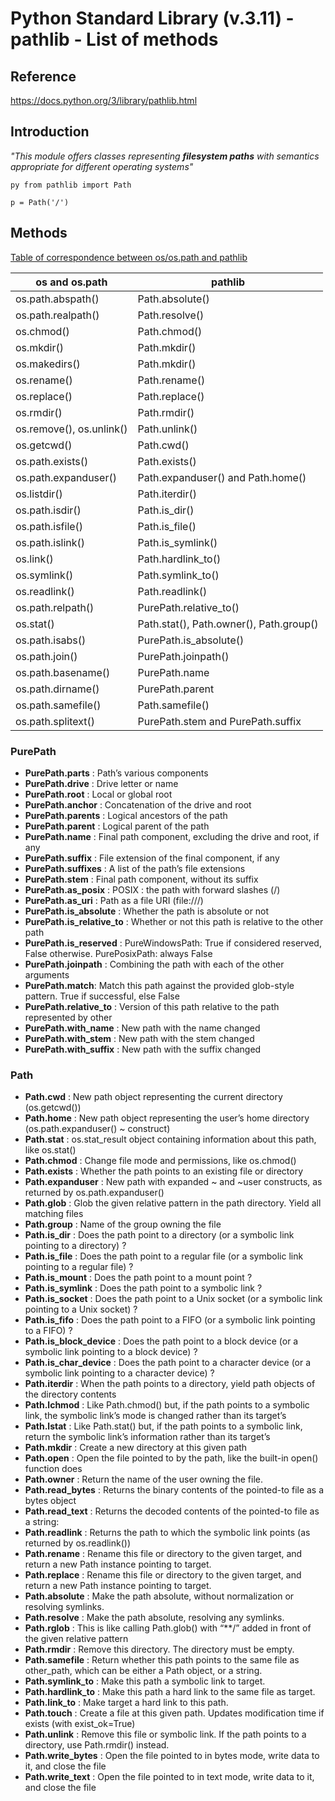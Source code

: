 # Python Standard Library (v.3.11) - pathlib - List of methods

## Reference

https://docs.python.org/3/library/pathlib.html

## Introduction

*"This module offers classes representing **filesystem paths** with semantics appropriate for different operating systems"*

`py from pathlib import Path`

`p = Path('/')`

## Methods

[Table of correspondence between os/os.path and pathlib ](https://docs.python.org/3/library/pathlib.html?highlight=path#module-pathlib)

| os and os.path           | pathlib                                 |
|--------------------------|-----------------------------------------|
| os.path.abspath()        | Path.absolute()                         |
| os.path.realpath()       | Path.resolve()                          |
| os.chmod()               | Path.chmod()                            |
| os.mkdir()               | Path.mkdir()                            |
| os.makedirs()            | Path.mkdir()                            |
| os.rename()              | Path.rename()                           |
| os.replace()             | Path.replace()                          |
| os.rmdir()               | Path.rmdir()                            |
| os.remove(), os.unlink() | Path.unlink()                           |
| os.getcwd()              | Path.cwd()                              |
| os.path.exists()         | Path.exists()                           |
| os.path.expanduser()     | Path.expanduser() and Path.home()       |
| os.listdir()             | Path.iterdir()                          |
| os.path.isdir()          | Path.is_dir()                           |
| os.path.isfile()         | Path.is_file()                          |
| os.path.islink()         | Path.is_symlink()                       |
| os.link()                | Path.hardlink_to()                      |
| os.symlink()             | Path.symlink_to()                       |
| os.readlink()            | Path.readlink()                         |
| os.path.relpath()        | PurePath.relative_to()                  |
| os.stat()                | Path.stat(), Path.owner(), Path.group() |
| os.path.isabs()          | PurePath.is_absolute()                  |
| os.path.join()           | PurePath.joinpath()                     |
| os.path.basename()       | PurePath.name                           |
| os.path.dirname()        | PurePath.parent                         |
| os.path.samefile()       | Path.samefile()                         |
| os.path.splitext()       | PurePath.stem and PurePath.suffix       |

### PurePath

- **PurePath.parts** : Path’s various components
- **PurePath.drive** : Drive letter or name
- **PurePath.root** : Local or global root
- **PurePath.anchor** : Concatenation of the drive and root
- **PurePath.parents** : Logical ancestors of the path
- **PurePath.parent** : Logical parent of the path
- **PurePath.name** : Final path component, excluding the drive and root, if any
- **PurePath.suffix** : File extension of the final component, if any
- **PurePath.suffixes** : A list of the path’s file extensions
- **PurePath.stem** : Final path component, without its suffix
- **PurePath.as_posix** : POSIX : the path with forward slashes (/)
- **PurePath.as_uri** : Path as a file URI (file:///)
- **PurePath.is_absolute** : Whether the path is absolute or not
- **PurePath.is_relative_to** : Whether or not this path is relative to the other path
- **PurePath.is_reserved** : PureWindowsPath: True if considered reserved, False otherwise. PurePosixPath: always False
- **PurePath.joinpath** : Combining the path with each of the other arguments
- **PurePath.match**: Match this path against the provided glob-style pattern. True if successful, else False
- **PurePath.relative_to** : Version of this path relative to the path represented by other
- **PurePath.with_name** : New path with the name changed
- **PurePath.with_stem** : New path with the stem changed
- **PurePath.with_suffix** : New path with the suffix changed

### Path

- **Path.cwd** : New path object representing the current directory (os.getcwd())
- **Path.home** : New path object representing the user’s home directory (os.path.expanduser() ~ construct)
- **Path.stat** : os.stat_result object containing information about this path, like os.stat()
- **Path.chmod** : Change file mode and permissions, like os.chmod()
- **Path.exists** : Whether the path points to an existing file or directory
- **Path.expanduser** : New path with expanded ~ and ~user constructs, as returned by os.path.expanduser() 
- **Path.glob** : Glob the given relative pattern in the path directory. Yield all matching files
- **Path.group** : Name of the group owning the file                                                          
- **Path.is_dir** : Does the path point to a directory (or a symbolic link pointing to a directory) ?
- **Path.is_file** : Does the path point to a regular file (or a symbolic link pointing to a regular file) ?
- **Path.is_mount** : Does the path point to a mount point ?
- **Path.is_symlink** : Does the path point to a symbolic link ?
- **Path.is_socket** : Does the path point to a Unix socket (or a symbolic link pointing to a Unix socket) ?
- **Path.is_fifo** : Does the path point to a FIFO (or a symbolic link pointing to a FIFO) ?
- **Path.is_block_device** : Does the path point to a block device (or a symbolic link pointing to a block device) ?
- **Path.is_char_device** : Does the path point to a character device (or a symbolic link pointing to a character device) ?
- **Path.iterdir** : When the path points to a directory, yield path objects of the directory contents
- **Path.lchmod** : Like Path.chmod() but, if the path points to a symbolic link, the symbolic link’s mode is changed rather than its target’s
- **Path.lstat** : Like Path.stat() but, if the path points to a symbolic link, return the symbolic link’s information rather than its target’s
- **Path.mkdir** : Create a new directory at this given path 
- **Path.open** : Open the file pointed to by the path, like the built-in open() function does
- **Path.owner** : Return the name of the user owning the file.
- **Path.read_bytes** : Returns the binary contents of the pointed-to file as a bytes object
- **Path.read_text** : Returns the decoded contents of the pointed-to file as a string: 
- **Path.readlink** : Returns the path to which the symbolic link points (as returned by os.readlink())
- **Path.rename** : Rename this file or directory to the given target, and return a new Path instance pointing to target.
- **Path.replace** : Rename this file or directory to the given target, and return a new Path instance pointing to target.
- **Path.absolute** : Make the path absolute, without normalization or resolving symlinks.
- **Path.resolve** : Make the path absolute, resolving any symlinks.
- **Path.rglob** : This is like calling Path.glob() with “**/” added in front of the given relative pattern
- **Path.rmdir** : Remove this directory. The directory must be empty.
- **Path.samefile** : Return whether this path points to the same file as other_path, which can be either a Path object, or a string.
- **Path.symlink_to** : Make this path a symbolic link to target.
- **Path.hardlink_to** : Make this path a hard link to the same file as target.
- **Path.link_to** : Make target a hard link to this path.
- **Path.touch** : Create a file at this given path. Updates modification time if exists (with exist_ok=True)
- **Path.unlink** : Remove this file or symbolic link. If the path points to a directory, use Path.rmdir() instead.
- **Path.write_bytes** : Open the file pointed to in bytes mode, write data to it, and close the file
- **Path.write_text** : Open the file pointed to in text mode, write data to it, and close the file
